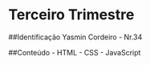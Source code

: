 # Terceiro Trimestre

##Identificação
Yasmin Cordeiro - Nr.34 

##Conteúdo - HTML - CSS - JavaScript
